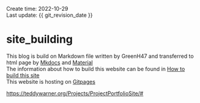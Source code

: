 Create time: 2022-10-29  
Last update: {{ git_revision_date }}
# site_building
This blog is build on Markdown file written by GreenH47 and transferred to html page by [Mkdocs](https://www.mkdocs.org/) and [Material](https://squidfunk.github.io/mkdocs-material/)   
The information about how to build this website can be found in [How to build this site](about_site_building.md)  
This website is hosting on [Gitpages](https://pages.github.com/)  

https://teddywarner.org/Projects/ProjectPortfolioSite/#